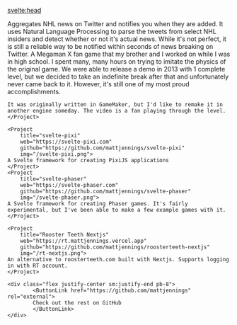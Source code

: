 <script>
	import Project from '$lib/components/Project.svelte'
	import ButtonLink from '$lib/components/ButtonLink.svelte'
</script>

<svelte:head>

<title>Matt Jennings | Projects</title>
</svelte:head>

<div class="space-y-8">
	<Project
		title="Tradebreaker"
		img="/tradebreaker.png"
		web="https://tradebreaker.io"
		iOS="https://apps.apple.com/us/app/tradebreaker/id1471192218"
		android="https://play.google.com/store/apps/details?id=xyz.appmaker.szwfyz&hl=en_CA"
	>
	Aggregates NHL news on Twitter and notifies you when they are added. It uses Natural Language
	Processing to parse the tweets from select NHL insiders and detect whether or not it's actual
	news. While it's not perfect, it is still a reliable way to be notified within seconds of news
	breaking on Twitter.
	</Project>
	<Project
		title="Megaman X Eclipse"
		web="http://mmxeclipse.blogspot.com"
		download="https://sites.google.com/site/mmxeclipse/home/Megaman%20X%20Eclipse%20Demo%20v1.02.zip?attredirects=0&d=1"
		video="https://www.youtube.com/embed/A6REot5ZJYk"
	>
	A Megaman X fan game that my brother and I worked on while I was in high school. I spent many,
	many hours on trying to imitate the physics of the original game. We were able to release a demo
	in 2013 with 1 complete level, but we decided to take an indefinite break after that and
	unfortunately never came back to it. However, it's still one of my most proud accomplishments.

    It was originally written in GameMaker, but I'd like to remake it in another engine someday. The video is a fan playing through the level.
    </Project>

    <Project
    	title="svelte-pixi"
    	web="https://svelte-pixi.com"
    	github="https://github.com/mattjennings/svelte-pixi"
    	img="/svelte-pixi.png">
    A Svelte framework for creating PixiJS applications
    </Project>
    <Project
    	title="svelte-phaser"
    	web="https://svelte-phaser.com"
    	github="https://github.com/mattjennings/svelte-phaser"
    	img="/svelte-phaser.png">
    A Svelte framework for creating Phaser games. It's fairly experimental, but I've been able to make a few example games with it.
    </Project>

    <Project
    	title="Rooster Teeth Nextjs"
    	web="https://rt.mattjennings.vercel.app"
    	github="https://github.com/mattjennings/roosterteeth-nextjs"
    	img="/rt-nextjs.png">
    An alternative to roosterteeth.com built with Nextjs. Supports logging in with RT account.
    </Project>

    <div class="flex justify-center sm:justify-end pb-8">
    		<ButtonLink href="https://github.com/mattjennings" rel="external">
    		Check out the rest on GitHub
    		</ButtonLink>
    </div>

</div>
